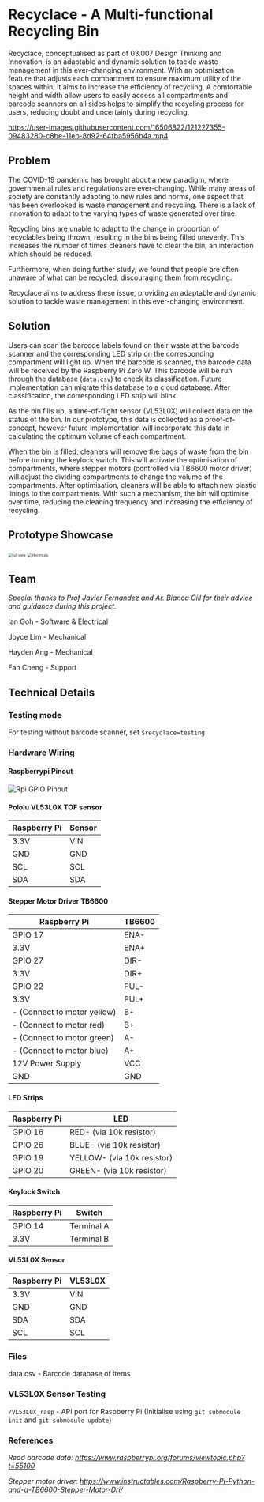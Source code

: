 # Recyclace - A Multi-functional Recycling Bin
Recyclace, conceptualised as part of 03.007 Design Thinking and Innovation, is an adaptable and dynamic solution to tackle waste management in this ever-changing environment. With an optimisation feature that adjusts each compartment to ensure maximum utility of the spaces within, it aims to increase the efficiency of recycling. A comfortable height and width allow users to easily access all compartments and barcode scanners on all sides helps to simplify the recycling process for users, reducing doubt and uncertainty during recycling.



https://user-images.githubusercontent.com/16506822/121227355-09483280-c8be-11eb-8d92-64fba5956b4a.mp4



## Problem

The COVID-19 pandemic has brought about a new paradigm, where governmental rules and regulations are ever-changing. While many areas of society are constantly adapting to new rules and norms, one aspect that has been overlooked is waste management and recycling. There is a lack of innovation to adapt to the varying types of waste generated over time.

Recycling bins are unable to adapt to the change in proportion of recyclables being thrown, resulting in the bins being filled unevenly. This increases the number of times cleaners have to clear the bin, an interaction which should be reduced.

Furthermore, when doing further study, we found that people are often unaware of what can be recycled, discouraging them from recycling.

Recyclace aims to address these issue, providing an adaptable and dynamic solution to tackle waste management in this ever-changing environment. 

## Solution

Users can scan the barcode labels found on their waste at the barcode scanner and the corresponding LED strip on the corresponding compartment will light up. When the barcode is scanned, the barcode data will be received by the Raspberry Pi Zero W. This barcode will be run through the database (`data.csv`) to check its classification. Future implementation can migrate this database to a cloud database. After classification, the corresponding LED strip will blink.

As the bin fills up, a time-of-flight sensor (VL53L0X) will collect data on the status of the bin. In our prototype, this data is collected as a proof-of-concept, however future implementation will incorporate this data in calculating the optimum volume of each compartment.

When the bin is filled, cleaners will remove the bags of waste from the bin before turning the keylock switch. This will activate the optimisation of compartments, where stepper motors (controlled via TB6600 motor driver) will adjust the dividing compartments to change the volume of the compartments. After optimisation, cleaners will be able to attach new plastic linings to the compartments. With such a mechanism, the bin will optimise over time, reducing the cleaning frequency and increasing the efficiency of recycling.

## Prototype Showcase

<img src="./media/prototype_full.jpg" alt="full view" style="zoom:50%;" >
<img src="./media/prototype_electricals.jpg" alt="electricals" style="zoom:50%;" >

## Team

*Special thanks to Prof Javier Fernandez and Ar. Bianca Gill for their advice and guidance during this project.*

Ian Goh - Software & Electrical

Joyce Lim - Mechanical

Hayden Ang - Mechanical

Fan Cheng - Support

## Technical Details

### Testing mode
For testing without barcode scanner, set `$recyclace=testing`

### Hardware Wiring
#### Raspberrypi Pinout
![Rpi GPIO Pinout](https://www.raspberrypi-spy.co.uk/wp-content/uploads/2012/06/Raspberry-Pi-GPIO-Header-with-Photo.png)
#### Pololu VL53L0X TOF sensor
| Raspberry Pi | Sensor |
| ------------ | ------ |
| 3.3V | VIN |
| GND | GND |
| SCL | SCL |
| SDA | SDA |

#### Stepper Motor Driver TB6600
| Raspberry Pi                | TB6600 |
| --------------------------- | ------ |
| GPIO 17                     | ENA-   |
| 3.3V                        | ENA+   |
| GPIO 27                     | DIR-   |
| 3.3V                        | DIR+   |
| GPIO 22                     | PUL-   |
| 3.3V                        | PUL+   |
| - (Connect to motor yellow) | B-     |
| - (Connect to motor red)    | B+     |
| - (Connect to motor green)  | A-     |
| - (Connect to motor blue)   | A+     |
| 12V Power Supply            | VCC    |
| GND                         | GND    |

####  LED Strips
| Raspberry Pi                | LED |
| --------------------------- | ------ |
| GPIO 16                     | RED- (via 10k resistor) |
| GPIO 26                     | BLUE- (via 10k resistor) |
| GPIO 19                     | YELLOW- (via 10k resistor) |
| GPIO 20                     | GREEN- (via 10k resistor) |

#### Keylock Switch
| Raspberry Pi                | Switch |
| --------------------------- | ------ |
| GPIO 14                     | Terminal A |
| 3.3V                        | Terminal B |

#### VL53L0X Sensor
| Raspberry Pi                | VL53L0X |
| --------------------------- | ------ |
| 3.3V                        | VIN |
| GND                         | GND |
| SDA                         | SDA |
| SCL                         | SCL |

### Files
data.csv - Barcode database of items

### VL53L0X Sensor Testing
`/VL53L0X_rasp` - API port for Raspberry Pi (Initialise using `git submodule init` and `git submodule update`)

### References

*Read barcode data: https://www.raspberrypi.org/forums/viewtopic.php?t=55100*

*Stepper motor driver: https://www.instructables.com/Raspberry-Pi-Python-and-a-TB6600-Stepper-Motor-Dri/*
